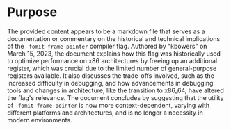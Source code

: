 # Purpose
The provided content appears to be a markdown file that serves as a documentation or commentary on the historical and technical implications of the `-fomit-frame-pointer` compiler flag. Authored by "kbowers" on March 15, 2023, the document explains how this flag was historically used to optimize performance on x86 architectures by freeing up an additional register, which was crucial due to the limited number of general-purpose registers available. It also discusses the trade-offs involved, such as the increased difficulty in debugging, and how advancements in debugging tools and changes in architecture, like the transition to x86_64, have altered the flag's relevance. The document concludes by suggesting that the utility of `-fomit-frame-pointer` is now more context-dependent, varying with different platforms and architectures, and is no longer a necessity in modern environments.

